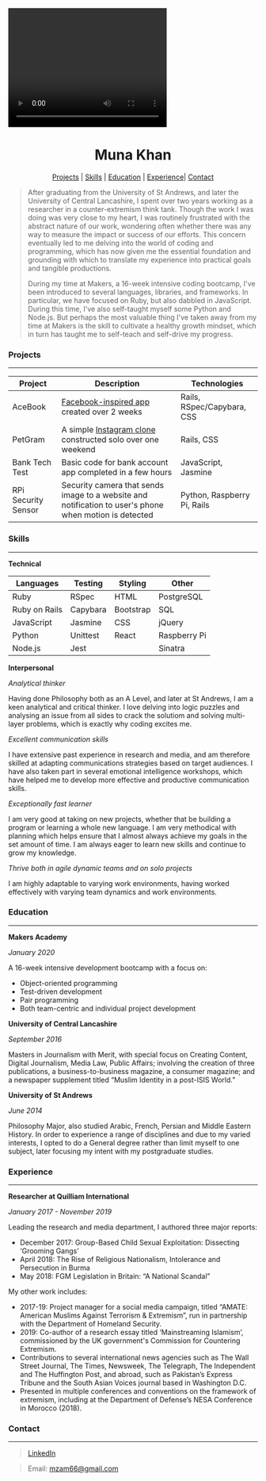 <video width="320" height="240" controls>
   <source src="https://drive.google.com/file/d/1MlctmQHns-1-xJf9kVbSkm4tKN9BN7lO/view" type="video/mp4">
   <source src="https://drive.google.com/file/d/1MlctmQHns-1-xJf9kVbSkm4tKN9BN7lO/view" type="video/ogg">
 Your browser does not support the video tag.
 </video>

<h1 align="center"> Muna Khan </h1>

<p align="center"> <a href="#Projects">Projects</a> | <a href="#Skills">Skills</a> | <a href="#Education">Education</a> | <a href="#Experience">Experience</a>| <a href="#Contact">Contact</a> </p>

> After graduating from the University of St Andrews, and later the University of Central Lancashire, I spent over two years working as a researcher in a counter-extremism think tank. Though the work I was doing was very close to my heart, I was routinely frustrated with the abstract nature of our work, wondering often whether there was any way to measure the impact or success of our efforts. This concern eventually led to me delving into the world of coding and programming, which has now given me the essential foundation and grounding with which to translate my experience into practical goals and tangible productions. 
>
> During my time at Makers, a 16-week intensive coding bootcamp, I've been introduced to several languages, libraries, and frameworks. In particular, we have focused on Ruby, but also dabbled in JavaScript. During this time, I've also self-taught myself some Python and Node.js. But perhaps the most valuable thing I've taken away from my time at Makers is the skill to cultivate a healthy growth mindset, which in turn has taught me to self-teach and self-drive my progress.

### Projects

------

| Project | Description | Technologies |
| ------- | ----------- | ------------ |
| AceBook | [Facebook-inspired app](https://github.com/munakh/AceBook) created over 2 weeks | Rails, RSpec/Capybara, CSS |
| PetGram | A simple [Instagram clone](https://github.com/munakh/PetGram) constructed solo over one weekend | Rails, CSS |
| Bank Tech Test | Basic code for bank account app completed in a few hours | JavaScript, Jasmine |
| RPi Security Sensor | Security camera that sends image to a website and notification to user's phone when motion is detected | Python, Raspberry Pi, Rails |

### Skills

------

**Technical**

| Languages | Testing | Styling | Other |
| --------- | ------- | ------- | ----- |
| Ruby | RSpec | HTML | PostgreSQL |
| Ruby on Rails | Capybara | Bootstrap | SQL |
| JavaScript | Jasmine | CSS | jQuery |
| Python | Unittest | React | Raspberry Pi |
| Node.js | Jest | | Sinatra |

**Interpersonal**

*Analytical thinker*


Having done Philosophy both as an A Level, and later at St Andrews, I am a keen analytical and critical thinker. I love delving into logic puzzles and analysing an issue from all sides to crack the solutiom and solving multi-layer problems, which is exactly why coding excites me.

*Excellent communication skills*


I have extensive past experience in research and media, and am therefore skilled at adapting communications strategies based on target audiences. I have also taken part in several emotional intelligence workshops, which have helped me to develop more effective and productive communication skills.

*Exceptionally fast learner*


I am very good at taking on new projects, whether that be building a program or learning a whole new language. I am very methodical with planning which helps ensure that I almost always achieve my goals in the set amount of time. I am always eager to learn new skills and continue to grow my knowledge.

*Thrive both in agile dynamic teams and on solo projects*


I am highly adaptable to varying work environments, having worked effectively with varying team dynamics and work environments.

### Education

------

**Makers Academy**

*January 2020*

A 16-week intensive development bootcamp with a focus on:

- Object-oriented programming
- Test-driven development
- Pair programming
- Both team-centric and individual project development

**University of Central Lancashire**

*September 2016*

Masters in  Journalism with Merit, with special focus on Creating Content, Digital  Journalism, Media Law, Public Affairs; involving the creation of three  publications, a business-to-business magazine, a consumer magazine; and a  newspaper supplement titled “Muslim Identity in a post-ISIS World.”  

**University of St Andrews**

*June 2014*

Philosophy Major, also studied Arabic, French, Persian and Middle Eastern History. In order to experience a range of disciplines and due to my varied interests, I opted to do a General degree rather than limit myself to one subject, later focusing my intent with my postgraduate studies.  

### Experience

------

**Researcher at Quilliam International**

*January 2017 - November 2019*

Leading the research and media department, I authored three major reports:

- December 2017: Group-Based Child Sexual Exploitation: Dissecting ‘Grooming Gangs’
- April 2018: The Rise of Religious  Nationalism, Intolerance and Persecution in Burma
- May 2018: FGM Legislation in Britain: “A National Scandal”

My other  work includes:

- 2017-19: Project manager for a  social media campaign, titled “AMATE: American Muslims Against Terrorism  & Extremism”, run in partnership with the Department of Homeland Security.
- 2019: Co-author of a research  essay titled ‘Mainstreaming Islamism’, commissioned by the UK government's Commission for  Countering Extremism.
- Contributions to several international news agencies such as  The Wall Street Journal, The Times, Newsweek, The Telegraph, The Independent  and The Huffington Post, and abroad, such as Pakistan’s Express Tribune and  the South Asian Voices journal based in Washington D.C.
- Presented in multiple  conferences and conventions on the framework of extremism, including at the  Department of Defense’s NESA Conference in Morocco (2018).

### Contact

------

> [LinkedIn](https://uk.linkedin.com/in/munaadil)


> Email: mzam66@gmail.com
